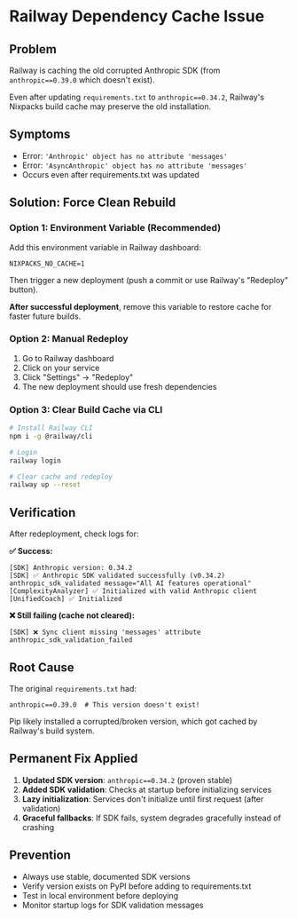 # Railway Dependency Cache Issue

## Problem
Railway is caching the old corrupted Anthropic SDK (from `anthropic==0.39.0` which doesn't exist).

Even after updating `requirements.txt` to `anthropic==0.34.2`, Railway's Nixpacks build cache may preserve the old installation.

## Symptoms
- Error: `'Anthropic' object has no attribute 'messages'`
- Error: `'AsyncAnthropic' object has no attribute 'messages'`
- Occurs even after requirements.txt was updated

## Solution: Force Clean Rebuild

### Option 1: Environment Variable (Recommended)
Add this environment variable in Railway dashboard:

```
NIXPACKS_NO_CACHE=1
```

Then trigger a new deployment (push a commit or use Railway's "Redeploy" button).

**After successful deployment**, remove this variable to restore cache for faster future builds.

### Option 2: Manual Redeploy
1. Go to Railway dashboard
2. Click on your service
3. Click "Settings" → "Redeploy"
4. The new deployment should use fresh dependencies

### Option 3: Clear Build Cache via CLI
```bash
# Install Railway CLI
npm i -g @railway/cli

# Login
railway login

# Clear cache and redeploy
railway up --reset
```

## Verification

After redeployment, check logs for:

**✅ Success:**
```
[SDK] Anthropic version: 0.34.2
[SDK] ✅ Anthropic SDK validated successfully (v0.34.2)
anthropic_sdk_validated message="All AI features operational"
[ComplexityAnalyzer] ✅ Initialized with valid Anthropic client
[UnifiedCoach] ✅ Initialized
```

**❌ Still failing (cache not cleared):**
```
[SDK] ❌ Sync client missing 'messages' attribute
anthropic_sdk_validation_failed
```

## Root Cause

The original `requirements.txt` had:
```
anthropic==0.39.0  # This version doesn't exist!
```

Pip likely installed a corrupted/broken version, which got cached by Railway's build system.

## Permanent Fix Applied

1. **Updated SDK version**: `anthropic==0.34.2` (proven stable)
2. **Added SDK validation**: Checks at startup before initializing services
3. **Lazy initialization**: Services don't initialize until first request (after validation)
4. **Graceful fallbacks**: If SDK fails, system degrades gracefully instead of crashing

## Prevention

- Always use stable, documented SDK versions
- Verify version exists on PyPI before adding to requirements.txt
- Test in local environment before deploying
- Monitor startup logs for SDK validation messages
